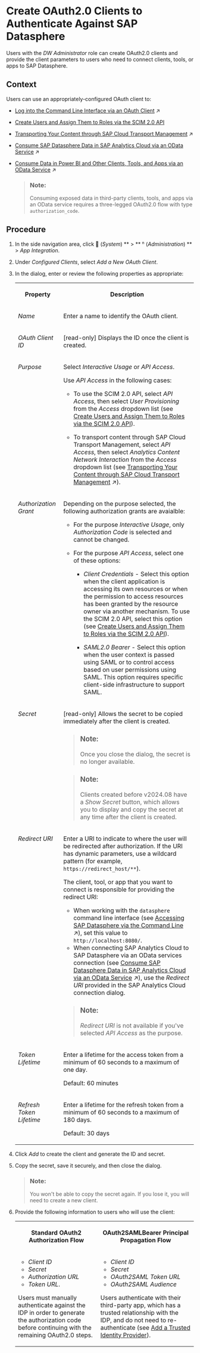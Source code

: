 <!-- loio3f92b46fe0314e8ba60720e409c219fc -->

<link rel="stylesheet" type="text/css" href="../css/sap-icons.css"/>

# Create OAuth2.0 Clients to Authenticate Against SAP Datasphere

Users with the *DW Administrator* role can create OAuth2.0 clients and provide the client parameters to users who need to connect clients, tools, or apps to SAP Datasphere.



## Context

Users can use an appropriately-configured OAuth client to:

-   [Log into the Command Line Interface via an OAuth Client](https://help.sap.com/viewer/9b8363ae47c347de9a027c0e5567a37a/DEV_CURRENT/en-US/eb7228a171a842fa84e48c899d48c970.html "If an administrator has created an OAuth client for datasphere command line interface users to log into, there are several methods for accessing it.") :arrow_upper_right:
-   [Create Users and Assign Them to Roles via the SCIM 2.0 API](../Managing-Users-and-Roles/create-users-and-assign-them-to-roles-via-the-scim-2-0-api-1ca8c4a.md)
-   [Transporting Your Content through SAP Cloud Transport Management](https://help.sap.com/viewer/9f36ca35bc6145e4acdef6b4d852d560/DEV_CURRENT/en-US/05383980f0704c71ab9872360ce45622.html "Integrate SAP Datasphere with SAP Cloud Transport Management service to transport content packages across different landscapes.") :arrow_upper_right:
-   [Consume SAP Datasphere Data in SAP Analytics Cloud via an OData Service](https://help.sap.com/viewer/43509d67b8b84e66a30851e832f66911/cloud/en-US/9de2c660fd3b4db2b89ad25e584e8857.html "You can create an import data connection in SAP Analytics Cloud to consume data from a view exposed via the SAP Datasphere OData API and consume it in an SAP Analytics Cloud model.") :arrow_upper_right:
-   [Consume Data in Power BI and Other Clients, Tools, and Apps via an OData Service](https://help.sap.com/viewer/43509d67b8b84e66a30851e832f66911/cloud/en-US/add771abf6f54c9d8de4c7e470a0e6f0.html "You can consume data exposed as views in Microsoft Power BI and other third-party clients, tools, and apps via the OData API.") :arrow_upper_right: 

    > ### Note:  
    > Consuming exposed data in third-party clients, tools, and apps via an OData service requires a three-legged OAuth2.0 flow with type `authorization_code`.




<a name="loio3f92b46fe0314e8ba60720e409c219fc__steps_bh1_spq_gxb"/>

## Procedure

1.  In the side navigation area, click <span class="FPA-icons-V3"></span> \(*System*\) ** \> ** <span class="Belize-icons"></span> \(*Administration*\) ** \> *App Integration*.

2.  Under *Configured Clients*, select *Add a New OAuth Client*.

3.  In the dialog, enter or review the following properties as appropriate:


    <table>
    <tr>
    <th valign="top">

    Property
    
    </th>
    <th valign="top">

    Description
    
    </th>
    </tr>
    <tr>
    <td valign="top">
    
    *Name*
    
    </td>
    <td valign="top">
    
    Enter a name to identify the OAuth client.
    
    </td>
    </tr>
    <tr>
    <td valign="top">
    
    *OAuth Client ID*
    
    </td>
    <td valign="top">
    
    \[read-only\] Displays the ID once the client is created.
    
    </td>
    </tr>
    <tr>
    <td valign="top">
    
    *Purpose*
    
    </td>
    <td valign="top">
    
    Select *Interactive Usage* or *API Access*.

    Use *API Access* in the following cases:

    -   To use the SCIM 2.0 API, select *API Access*, then select *User Provisioning* from the *Access* dropdown list \(see [Create Users and Assign Them to Roles via the SCIM 2.0 API](../Managing-Users-and-Roles/create-users-and-assign-them-to-roles-via-the-scim-2-0-api-1ca8c4a.md)\).

    -   To transport content through SAP Cloud Transport Management, select *API Access*, then select *Analytics Content Network Interaction* from the *Access* dropdown list \(see [Transporting Your Content through SAP Cloud Transport Management](https://help.sap.com/viewer/9f36ca35bc6145e4acdef6b4d852d560/DEV_CURRENT/en-US/05383980f0704c71ab9872360ce45622.html "Integrate SAP Datasphere with SAP Cloud Transport Management service to transport content packages across different landscapes.") :arrow_upper_right:\).



    
    </td>
    </tr>
    <tr>
    <td valign="top">
    
    *Authorization Grant*
    
    </td>
    <td valign="top">
    
    Depending on the purpose selected, the following authorization grants are avaialble:

    -   For the purpose *Interactive Usage*, only *Authorization Code* is selected and cannot be changed.

    -   For the purpose *API Access*, select one of these options:

        -   *Client Credentials* - Select this option when the client application is accessing its own resources or when the permission to access resources has been granted by the resource owner via another mechanism. To use the SCIM 2.0 API, select this option \(see [Create Users and Assign Them to Roles via the SCIM 2.0 API](../Managing-Users-and-Roles/create-users-and-assign-them-to-roles-via-the-scim-2-0-api-1ca8c4a.md)\).

        -   *SAML2.0 Bearer* - Select this option when the user context is passed using SAML or to control access based on user permissions using SAML. This option requires specific client-side infrastructure to support SAML.




    
    </td>
    </tr>
    <tr>
    <td valign="top">
    
    *Secret*
    
    </td>
    <td valign="top">
    
    \[read-only\] Allows the secret to be copied immediately after the client is created.

    > ### Note:  
    > Once you close the dialog, the secret is no longer available.

    > ### Note:  
    > Clients created before v2024.08 have a *Show Secret* button, which allows you to display and copy the secret at any time after the client is created.


    
    </td>
    </tr>
    <tr>
    <td valign="top">
    
    *Redirect URI*
    
    </td>
    <td valign="top">
    
    Enter a URI to indicate to where the user will be redirected after authorization. If the URI has dynamic parameters, use a wildcard pattern \(for example, `https://redirect_host/**`\).

    The client, tool, or app that you want to connect is responsible for providing the redirect URI:

    -   When working with the `datasphere` command line interface \(see [Accessing SAP Datasphere via the Command Line](https://help.sap.com/viewer/9b8363ae47c347de9a027c0e5567a37a/DEV_CURRENT/en-US/3f9a42ccde6b4b6aba121e2aab79c36d.html "You can use our command line interface, datasphere, to connect to SAP Datasphere and manage certain types of objects.") :arrow_upper_right:\), set this value to `http://localhost:8080/`.
    -   When connecting SAP Analytics Cloud to SAP Datasphere via an OData services connection \(see [Consume SAP Datasphere Data in SAP Analytics Cloud via an OData Service](https://help.sap.com/viewer/43509d67b8b84e66a30851e832f66911/cloud/en-US/9de2c660fd3b4db2b89ad25e584e8857.html "You can create an import data connection in SAP Analytics Cloud to consume data from a view exposed via the SAP Datasphere OData API and consume it in an SAP Analytics Cloud model.") :arrow_upper_right:\), use the *Redirect URl* provided in the SAP Analytics Cloud connection dialog.

    > ### Note:  
    > *Redirect URI* is not available if you've selected *API Access* as the purpose.


    
    </td>
    </tr>
    <tr>
    <td valign="top">
    
    *Token Lifetime*
    
    </td>
    <td valign="top">
    
    Enter a lifetime for the access token from a minimum of 60 seconds to a maximum of one day.

    Default: 60 minutes
    
    </td>
    </tr>
    <tr>
    <td valign="top">
    
    *Refresh Token Lifetime*
    
    </td>
    <td valign="top">
    
    Enter a lifetime for the refresh token from a minimum of 60 seconds to a maximum of 180 days.

    Default: 30 days
    
    </td>
    </tr>
    </table>
    
4.  Click *Add* to create the client and generate the ID and secret.

5.  Copy the secret, save it securely, and then close the dialog.

    > ### Note:  
    > You won't be able to copy the secret again. If you lose it, you will need to create a new client.

6.  Provide the following information to users who will use the client:


    <table>
    <tr>
    <th valign="top">

    Standard OAuth2 Authorization Flow
    
    </th>
    <th valign="top">

    OAuth2SAMLBearer Principal Propagation Flow
    
    </th>
    </tr>
    <tr>
    <td valign="top">
    
    -   *Client ID*
    -   *Secret*
    -   *Authorization URL*
    -   *Token URL*.

    Users must manually authenticate against the IDP in order to generate the authorization code before continuing with the remaining OAuth2.0 steps.
    
    </td>
    <td valign="top">
    
    -   *Client ID*
    -   *Secret*
    -   *OAuth2SAML Token URL*
    -   *OAuth2SAML Audience*

    Users authenticate with their third-party app, which has a trusted relationship with the IDP, and do not need to re-authenticate \(see [Add a Trusted Identity Provider](add-a-trusted-identity-provider-ea0688a.md)\).
    
    </td>
    </tr>
    </table>
    


